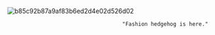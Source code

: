 ![b85c92b87a9af83b6ed2d4e02d526d02](https://github.com/user-attachments/assets/7b445abd-5ef3-4666-9b3c-8cd345f7b67b)


                                        "Fashion hedgehog is here."
